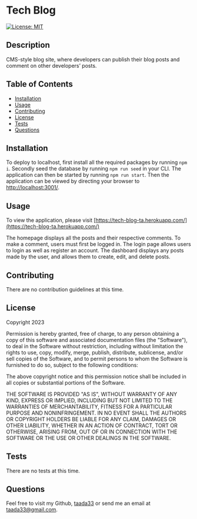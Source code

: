 
# Tech Blog
[![License: MIT](https://img.shields.io/badge/License-MIT-yellow.svg)](https://opensource.org/licenses/MIT)

  
## Description

CMS-style blog site, where developers can publish their blog posts and comment on other developers’ posts.


## Table of Contents

- [Installation](#installation)
- [Usage](#usage)
- [Contributing](#contributing)
- [License](#license)
- [Tests](#tests)
- [Questions](#questions)

## Installation

To deploy to localhost, first install all the required packages by running ```npm i```. Secondly seed the database by running ```npm run seed``` in your CLI. The application can then be started by running ```npm run start```. Then the application can be viewed by directing your browser to [http://localhost:3001/](http://localhost:3001/).

## Usage

To view the application, please visit [https://tech-blog-ta.herokuapp.com/](https://tech-blog-ta.herokuapp.com/)

The homepage displays all the posts and their respective comments. To make a comment, users must first be logged in. The login page allows users to login as well as register an account. The dashboard displays any posts made by the user, and allows them to create, edit, and delete posts.
    
## Contributing

There are no contribution guidelines at this time.

## License 
    
Copyright 2023

Permission is hereby granted, free of charge, to any person obtaining a copy of this software and associated documentation files (the "Software"), to deal in the Software without restriction, including without limitation the rights to use, copy, modify, merge, publish, distribute, sublicense, and/or sell copies of the Software, and to permit persons to whom the Software is furnished to do so, subject to the following conditions:

The above copyright notice and this permission notice shall be included in all copies or substantial portions of the Software.

THE SOFTWARE IS PROVIDED "AS IS", WITHOUT WARRANTY OF ANY KIND, EXPRESS OR IMPLIED, INCLUDING BUT NOT LIMITED TO THE WARRANTIES OF MERCHANTABILITY, FITNESS FOR A PARTICULAR PURPOSE AND NONINFRINGEMENT. IN NO EVENT SHALL THE AUTHORS OR COPYRIGHT HOLDERS BE LIABLE FOR ANY CLAIM, DAMAGES OR OTHER LIABILITY, WHETHER IN AN ACTION OF CONTRACT, TORT OR OTHERWISE, ARISING FROM, OUT OF OR IN CONNECTION WITH THE SOFTWARE OR THE USE OR OTHER DEALINGS IN THE SOFTWARE.

## Tests

There are no tests at this time.

## Questions

Feel free to visit my Github, [taada33](https://github.com/taada33) or send me an email at taada33@gmail.com.

